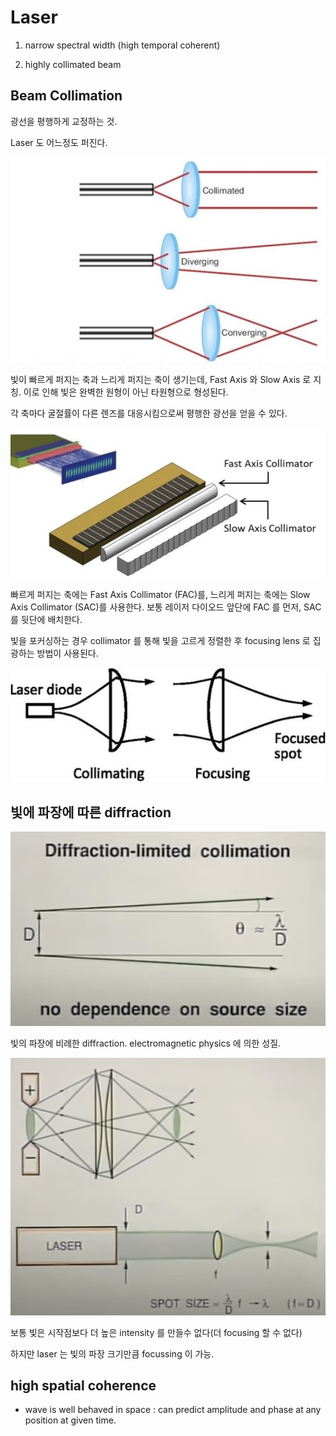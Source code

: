 # Laser

1. narrow spectral width (high temporal coherent)

2. highly collimated beam

## Beam Collimation

광선을 평행하게 교정하는 것. 

Laser 도 어느정도 퍼진다.

![collimated_beam](./img/collimated_beam.jpg)

빛이 빠르게 퍼지는 축과 느리게 퍼지는 축이 생기는데, Fast Axis 와 Slow Axis 로 지칭. 이로 인해 빛은 완벽한 원형이 아닌 타원형으로 형성된다.

각 축마다 굴절률이 다른 렌즈를 대응시킴으로써 평행한 광선을 얻을 수 있다. 

![axis_collimator.jpg](./img/axis_collimator.jpg)

빠르게 퍼지는 축에는 Fast Axis Collimator (FAC)를, 느리게 퍼지는 축에는 Slow Axis Collimator (SAC)를 사용한다. 보통 레이저 다이오드 앞단에 FAC 를 먼저, SAC 를 뒷단에 배치한다.

빛을 포커싱하는 경우 collimator 를 통해 빛을 고르게 정렬한 후 focusing lens 로 집광하는 방법이 사용된다.

![beam_focusing](./img/beam_focusing.jpg)

## 빛에 파장에 따른 diffraction

![diffraction_limited_collimation.png](./img/diffraction_limited_collimation.png)

빛의 파장에 비례한 diffraction. electromagnetic physics 에 의한 성질.

![beam_size.png](./img/beam_size.png)

보통 빛은 시작점보다 더 높은 intensity 를 만들수 없다(더 focusing 할 수 없다)

하지만 laser 는 빛의 파장 크기만큼 focussing 이 가능. 

## high spatial coherence

- wave is well behaved in space : can predict amplitude and phase at any position at given time.